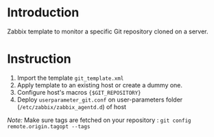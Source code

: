 # Introduction

Zabbix template to monitor a specific Git repository cloned on a server.

# Instruction

1. Import the template `git_template.xml`
2. Apply template to an existing host or create a dummy one.
3. Configure host's macros `{$GIT_REPOSITORY}`
4. Deploy `userparameter_git.conf` on user-parameters folder (`/etc/zabbix/zabbix_agentd.d`) of host

*Note:* Make sure tags are fetched on your repository : `git config remote.origin.tagopt --tags`